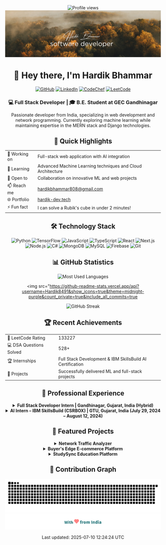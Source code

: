 <div align="center">
  <img src="https://komarev.com/ghpvc/?username=Hardik8491&label=Profile%20views&color=0e75b6&style=flat" alt="Profile views" />
</div>

<div align="center">
  <img src="https://raw.githubusercontent.com/Hardik8491/Hardik8491/main/hero.png" alt="Hero banner" style="max-width: 100%; height: auto;" />
</div>

<h1 align="center" id="greeting-title">👋 Hey there, I'm Hardik Bhammar</h1>

<p align="center">
  <a href="https://github.com/Hardik8491"><img src="https://img.shields.io/badge/GitHub-181717?style=for-the-badge&logo=github&logoColor=white" alt="GitHub"/></a>
  <a href="https://linkedin.com/in/Hardik8491"><img src="https://img.shields.io/badge/LinkedIn-0A66C2?style=for-the-badge&logo=linkedin&logoColor=white" alt="LinkedIn"/></a>
  <a href="https://www.codechef.com/users/light8491"><img src="https://img.shields.io/badge/CodeChef-5B4638?style=for-the-badge&logo=codechef&logoColor=white" alt="CodeChef"/></a>
  <a href="https://www.leetcode.com/Hardik_8491"><img src="https://img.shields.io/badge/LeetCode-FFA116?style=for-the-badge&logo=leetcode&logoColor=black" alt="LeetCode"/></a>
</p>

<div align="center">
  <h3>💻 Full Stack Developer | 🎓 B.E. Student at GEC Gandhinagar</h3>
  <p>Passionate developer from India, specializing in web development and network programming. Currently exploring machine learning while maintaining expertise in the MERN stack and Django technologies.</p>
</div>

<h2 align="center">🚀 Quick Highlights</h2>

<div align="center">
  <table>
    <tr>
      <td>🔭 Working on</td>
      <td id="current-project">Full-stack web application with AI integration</td>
    </tr>
    <tr>
      <td  id="learning">🌱 Learning</td>
      <td>Advanced Machine Learning techniques and Cloud Architecture</td>
    </tr>
    <tr>
      <td>💼 Open to</td>
      <td>Collaboration on innovative ML and web projects</td>
    </tr>
    <tr>
      <td>📫 Reach me</td>
      <td><a href="mailto:hardikbhammar808@gmail.com">hardikbhammar808@gmail.com</a></td>
    </tr>
    <tr>
      <td>🌐 Portfolio</td>
      <td><a id="portfolio-link" href="https://hardikbhammar.dev">hardik-dev.tech</a></td>
    </tr>
    <tr>
      <td>⚡ Fun fact</td>
      <td id="fun-fact">I can solve a Rubik's cube in under 2 minutes!</td>
    </tr>
  </table>
</div>

<h2 align="center">🛠️ Technology Stack</h2>

<div align="center">
  <img src="https://img.shields.io/badge/Python-3776AB?style=for-the-badge&logo=python&logoColor=white" alt="Python" />
  <img src="https://img.shields.io/badge/TensorFlow-FF6F00?style=for-the-badge&logo=tensorflow&logoColor=white" alt="TensorFlow" />
  <img src="https://img.shields.io/badge/JavaScript-F7DF1E?style=for-the-badge&logo=javascript&logoColor=black" alt="JavaScript" />
  <img src="https://img.shields.io/badge/TypeScript-3178C6?style=for-the-badge&logo=typescript&logoColor=white" alt="TypeScript" />
  <img src="https://img.shields.io/badge/React-61DAFB?style=for-the-badge&logo=react&logoColor=black" alt="React" />
  <img src="https://img.shields.io/badge/Next.js-000000?style=for-the-badge&logo=next.js&logoColor=white" alt="Next.js" />
  <img src="https://img.shields.io/badge/Node.js-339933?style=for-the-badge&logo=node.js&logoColor=white" alt="Node.js" />
  <img src="https://img.shields.io/badge/C%23-239120?style=for-the-badge&logo=c-sharp&logoColor=white" alt="C#" />
  <img src="https://img.shields.io/badge/MongoDB-47A248?style=for-the-badge&logo=mongodb&logoColor=white" alt="MongoDB" />
  <img src="https://img.shields.io/badge/MySQL-4479A1?style=for-the-badge&logo=mysql&logoColor=white" alt="MySQL" />
  <img src="https://img.shields.io/badge/Firebase-FFCA28?style=for-the-badge&logo=firebase&logoColor=black" alt="Firebase" />
  <img src="https://img.shields.io/badge/Git-F05032?style=for-the-badge&logo=git&logoColor=white" alt="Git" />
</div>

<h2 align="center">📊 GitHub Statistics</h2>

<div align="center">
  <img src="https://github-readme-stats.vercel.app/api/top-langs?username=Hardik8491&show_icons=true&theme=midnight-purple&locale=en&layout=compact" alt="Most Used Languages" />

  <img src="https://github-readme-stats.vercel.app/api?username=Hardik8491&show_icons=true&theme=midnight-purple&count_private=true&include_all_commits=true

  <img src="https://github-readme-streak-stats.herokuapp.com/?user=Hardik8491&theme=midnight-purple" alt="GitHub Streak" />
</div>


<h2 align="center">🏆 Recent Achievements</h2>

<table align="center">
  <tr>
    <td>🎯 LeetCode Rating</td>
    <td id="leetcode-rating">133227</td>
  </tr>
  <tr>
    <td>💻 DSA Questions Solved</td>
    <td id="dsa-solved">528+</td>
  </tr>
  <tr>
    <td>🏆 Internships</td>
    <td>Full Stack Development & IBM SkillsBuild AI Certification</td>
  </tr>
  <tr>
    <td>🌟 Projects</td>
    <td>Successfully delivered ML and full-stack projects</td>
  </tr>
</table>

<h2 align="center">💼 Professional Experience</h2>

<div align="center">
  <details>
    <summary><strong>Full Stack Developer Intern | Gandhinagar, Gujarat, India (Hybrid)</strong></summary>
    <ul>
      <li>Developed a Full-Stack Web Application using Next.js and Express.js with role-based routing and JWT authentication</li>
      <li>Enhanced e-commerce functionality with Stripe payment integration</li>
      <li>Implemented Redux state management for improved data handling and user experience</li>
      <li>Collaborated with cross-functional teams on frontend and backend development</li>
      <li>Improved app stability and user satisfaction by 20% through QA testing and debugging</li>
    </ul>
  </details>

  <details>
    <summary><strong>AI Intern – IBM SkillsBuild (CSRBOX) | GTU, Gujarat, India (July 29, 2024 – August 12, 2024)</strong></summary>
    <ul>
      <li>Completed intensive AI training through IBM SkillsBuild at Gujarat Technological University</li>
      <li>Developed an intelligent banking chatbot using IBM Watson Assistant and NLP</li>
      <li>Created a user-friendly GUI for enhanced chatbot interactions</li>
      <li>Implemented advanced features including payments, reminders, and balance transfers</li>
      <li>Gained expertise in API integration, scalability optimization, and security implementation</li>
    </ul>
  </details>
</div>

<h2 align="center">🌟 Featured Projects</h2>

<div align="center">
  <details>
    <summary><strong>Network Traffic Analyzer</strong></summary>
    <ul>
      <li>Python-based network traffic analysis tool</li>
      <li>Real-time packet capture and analysis</li>
      <li>Machine learning for anomaly detection</li>
    </ul>
  </details>

  <details>
    <summary><strong>Buyer's Edge E-commerce Platform</strong></summary>
    <ul>
      <li>Full-stack e-commerce solution with Stripe integration</li>
      <li>Role-based authentication & Redux state management</li>
      <li>Admin dashboard for complete store management</li>
    </ul>
  </details>

  <details>
    <summary><strong>StudySync Education Platform</strong></summary>
    <ul>
      <li>Comprehensive course management system</li>
      <li>Student-instructor interaction platform</li>
      <li>ML-powered content recommendations</li>
    </ul>
  </details>
</div>

<h2 align="center">🐍 Contribution Graph</h2>

<div align="center">
  <img src="https://raw.githubusercontent.com/Hardik8491/Hardik8491/output/snake.svg" alt="Snake animation" />
</div>

<div align="center">
  <img src="https://raw.githubusercontent.com/Hardik8491/Hardik8491/main/with_love.png" alt="Made with ❤️" style="max-width: 100%; height: auto;" />
</div>

<p align='center' id="last-updated">Last updated: 2025-07-10 12:24:24 UTC
